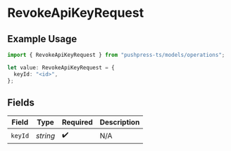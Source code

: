# RevokeApiKeyRequest

## Example Usage

```typescript
import { RevokeApiKeyRequest } from "pushpress-ts/models/operations";

let value: RevokeApiKeyRequest = {
  keyId: "<id>",
};
```

## Fields

| Field              | Type               | Required           | Description        |
| ------------------ | ------------------ | ------------------ | ------------------ |
| `keyId`            | *string*           | :heavy_check_mark: | N/A                |